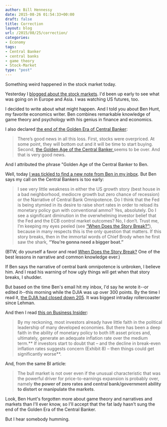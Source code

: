```yaml
---
author: Bill Hennessy
date: 2015-08-26 01:54:33+00:00
draft: false
title: Correction
layout: blog
url: /2015/08/25/correction/
categories:
- Economy
tags:
- Central Banker
- central banks
- game theory
- Stock-Market
type: "post"
---
```


Something weird happened in the stock market today.

Yesterday I [blogged about the stock markets](https://hennessysview.com/2015/08/24/quick-note-on-market/). I'd been up early to see what was going on in Europe and Asia. I was watching US futures, too.

I decided to write about what might happen. And I told you about Ben Hunt, my favorite economics writer. Ben combines remarkable knowledge of game theory and psychology with his genius in finance and economics.

I also declared [the end of the Golden Era of Central Banker](https://hennessysview.com/2015/08/24/quick-note-on-market/):



> There’s good news in all this loss. First, stocks were overpriced. At some point, they will bottom out and it will be time to start buying. Second, [the Golden Age of the Central Banker ](https://www.salientpartners.com/epsilontheory/post/2015/01/12/Catch-22)seems to be over. And that is very good news.



And I attributed the phrase "Golden Age of the Central Banker to Ben.

Well, today [I was tickled to find a new note from Ben in my inbox](https://www.salientpartners.com/epsilontheory/post/2015/08/25/when-the-story-breaks). But Ben says my call on the Central Bankers is too early:



> I see very little weakness in either the US growth story (best house in a bad neighborhood, mediocre growth but zero chance of recession) or the Narrative of Central Bank Omnipotence. Do I think that the Fed is being stymied in its desire to raise short rates in order to reload its monetary policy gun with conventional ammo? Yes, absolutely. Do I see a significant diminution in the overwhelming investor belief that the Fed and the ECB control market outcomes? No, I don’t. Trust me, I’m keeping my eyes peeled (see [“When Does the Story Break?”](https://www.salientpartners.com/epsilontheory/post/2014/05/25/When-Does-the-Story-Break)), because in many respects this is the only question that matters. If this story breaks, then in the immortal words of Chief Brody when he first saw the shark, **“You’re gonna need a bigger boat.”**



(BTW, do yourself a favor and read [When Does the Story Break?](https://www.salientpartners.com/epsilontheory/post/2014/05/25/When-Does-the-Story-Break) One of the best lessons in narrative and common knowledge ever.)

If Ben says the narrative of central bank omnipotence is unbroken, I believe him. And I read his warning of how ugly things will get when that story breaks, I shudder.

But based on the time Ben's email hit my inbox, I'd say he wrote it--or edited it--this morning while the DJIA was up over 300 points. By the time I read it, [the DJIA had closed down 205](https://www.zerohedge.com/news/2015-08-25/biggest-rally-2015-crashes-biggest-reversal-lehman). It was biggest intraday rollercoaster since Lehman.

And then I read [this on Business Insider](https://www.businessinsider.com/rosenberg-what-has-changed-however-is-significant-2015-8):



> By my reckoning, most investors already have little faith in the political leadership of many developed economies. But there has been a deep faith in the ability of monetary policy to both lift asset prices and, ultimately, generate an adequate inflation rate over the medium term.** If investors start to doubt that – and the decline in break-even inflation rates suggests concern (Exhibit 8) – then things could get significantly worse**.



And, from the same BI article:



> The bull market is not over even if the unusual characteristic that was the powerful driver for price-to-earnings expansion is probably over, namely **the power of zero rates and central bank/government ability to distort or manipulate the markets**.



Look, Ben Hunt's forgotten more about game theory and narratives and markets than I'll ever know, so I'll accept that the fat lady hasn't sung the end of the Golden Era of the Central Banker.

But I hear somebody humming.
